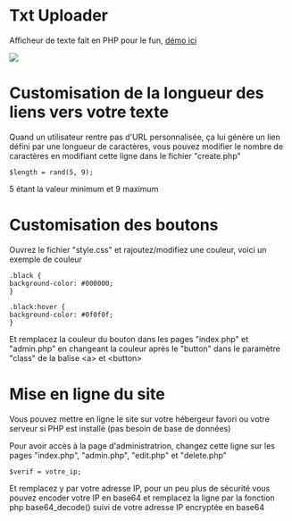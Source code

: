 # Txt Uploader
Afficheur de texte fait en PHP pour le fun, <a href="http://mytxt.tk">démo ici</a>

<img src="https://i.imgur.com/2XEGAR2.png">

# Customisation de la longueur des liens vers votre texte
Quand un utilisateur rentre pas d'URL personnalisée, ça lui génère un lien défini par une longueur de caractères, vous pouvez modifier le nombre de caractères en modifiant cette ligne dans le fichier "create.php"
```
$length = rand(5, 9);
```
5 étant la valeur minimum et 9 maximum

# Customisation des boutons
Ouvrez le fichier "style.css" et rajoutez/modifiez une couleur, voici un exemple de couleur
```
.black {
background-color: #000000;
}

.black:hover {
background-color: #0f0f0f;
}
```
Et remplacez la couleur du bouton dans les pages "index.php" et "admin.php" en changeant la couleur après le "button" dans le paramètre "class" de la balise \<a> et \<button>

# Mise en ligne du site
Vous pouvez mettre en ligne le site sur votre hébergeur favori ou votre serveur si PHP est installé (pas besoin de base de données)

Pour avoir accès à la page d'administratrion, changez cette ligne sur les pages "index.php", "admin.php", "edit.php" et "delete.php"
```
$verif = votre_ip;
```
Et remplacez y par votre adresse IP, pour un peu plus de sécurité vous pouvez encoder votre IP en base64 et remplacez la ligne par la fonction php base64_decode() suivi de votre adresse IP encryptée en base64
